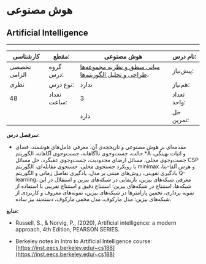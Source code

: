 # هوش مصنوعی
## Artificial Intelligence
_______________________________________________________________________________
| کارشناسی     | مقطع:       | هوش مصنوعی                                                                                                                                                                            | نام درس:    |
| ------------ | ----------- | ------------------------------------------------------------------------------------------------------------------------------------------------------------------------------------- | ----------- |
| تخصصی الزامی | گروه درس:   | [مبانی منطق و نظریه مجموعه‌ها](../docs/curriculum/mandatory/Fundamentals-of-Logic.md) ،[طراحی و تحلیل الگوریتم‌ها](../docs/curriculum/mandatory/Design-and-Analysis-of-Algorithms.md) | پیش‌نیاز:   |
| نظری         | نوع درس:    | ندارد                                                                                                                                                                                 | هم‌نیاز:    |
| 48           | تعداد ساعت: | 3                                                                                                                                                                                     | تعداد واحد: |
|              |             |  دارد                                                                                                                                                                                 | حل تمرین:   |

**سرفصل درس:**


- مقدمه‌ای بر هوش مصنوعی و تاریخچه‌ی آن، معرفی عامل‌های هوشمند، فضای حالت، جست‌وجوی ناآگاهانه، جست‌وجوی آگاهانه، الگوریتم \*A و اثبات بهینگی، جست‌وجوی محلی، مسائل ارضای محدودیت، جست‌وجوی عقبگرد، حل مسائل CSP با رویکرد جستجوی محلی، جستجوی مقابله‌ای، الگوریتم minimax و هرس آلفا-بتا، یادگیری تقویتی، روش‌های مبتنی بر مدل، یادگیری تفاضل زمانی  و الگوریتم Q-learning، معرفی شبکه‌های بیزین، بازنمایی  در شبکه‌های بیزین و استقلال  در این شبکه‌ها، استنتاج در شبکه‌های بیزین: استنتاج دقیق و استنتاج تقریبی با استفاده از نمونه برداری، تخمین پارامترها در شبکه‌های بیزین، نمونه‌های معروف و کاربردی از شبکه‌های بیزین: مدل مارکوف، مدل مخفی مارکوف، دسته‌بند بیز ساده.

**منابع:**


- Russell, S., & Norvig, P., (2020), Artificial intelligence: a modern approach, 4th Edition, PEARSON SERIES.

- Berkeley notes in Intro to Artificial Intelligence course: [https://inst.eecs.berkeley.edu/~cs188](https://inst.eecs.berkeley.edu/~cs188)
